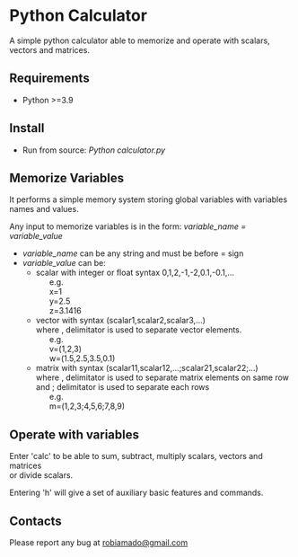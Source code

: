 # Python Calculator
A simple python calculator able to memorize and operate with scalars, vectors and matrices.

## Requirements

- Python >=3.9

## Install

- Run from source: _Python calculator.py_

## Memorize Variables
It performs a simple memory system storing global variables 
with variables names and values.

Any input to memorize variables is in the form:
*variable_name = variable_value*

- *variable_name* can be any string and must be before = sign </br>
- *variable_value* can be: </br>
  - scalar with integer or float syntax 0,1,2,-1,-2,0.1,-0.1,... </br>
      &nbsp;&nbsp;&nbsp;&nbsp;&nbsp;&nbsp;e.g. </br>
      &nbsp;&nbsp;&nbsp;&nbsp;&nbsp;&nbsp;x=1 </br>
      &nbsp;&nbsp;&nbsp;&nbsp;&nbsp;&nbsp;y=2.5 </br>
      &nbsp;&nbsp;&nbsp;&nbsp;&nbsp;&nbsp;z=3.1416 </br>
  - vector with syntax (scalar1,scalar2,scalar3,...) </br>
    where , delimitator is used to separate vector elements. </br>
      &nbsp;&nbsp;&nbsp;&nbsp;&nbsp;&nbsp;e.g. </br>
      &nbsp;&nbsp;&nbsp;&nbsp;&nbsp;&nbsp;v=(1,2,3) </br>
      &nbsp;&nbsp;&nbsp;&nbsp;&nbsp;&nbsp;w=(1.5,2.5,3.5,0.1) </br>
  - matrix with syntax (scalar11,scalar12,...;scalar21,scalar22;...) </br>
    where , delimitator is used to separate matrix elements on same row </br>
    and ; delimitator is used to separate each rows </br>
      &nbsp;&nbsp;&nbsp;&nbsp;&nbsp;&nbsp;e.g. </br>
      &nbsp;&nbsp;&nbsp;&nbsp;&nbsp;&nbsp;m=(1,2,3;4,5,6;7,8,9)

## Operate with variables
Enter 'calc' to be able to sum, subtract, multiply scalars, vectors and matrices </br>
or divide scalars. </br>

Entering 'h' will give a set of auxiliary basic features and commands. </br>

## Contacts
Please report any bug at robiamado@gmail.com
